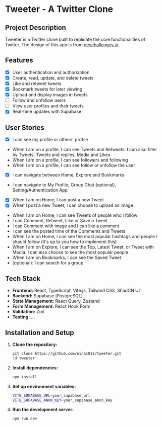 # Tweeter - A Twitter Clone

## Project Description

Tweeter is a Twitter clone built to replicate the core functionalities of Twitter.
The design of this app is from [devchallenges.io]('https://legacy.devchallenges.io/challenges/rleoQc34THclWx1cFFKH').

## Features

- [x] User authentication and authorization
- [x] Create, read, update, and delete tweets
- [x] Like and retweet tweets
- [x] Bookmark tweets for later viewing
- [x] Upload and display images in tweets
- [ ] Follow and unfollow users
- [ ] View user profiles and their tweets
- [x] Real-time updates with Supabase

## User Stories

- [x] I can see my profile or others' profile
- When I am on a profile, I can see Tweets and Retweets. I can also filter by Tweets, Tweets and replies, Media and Likes
- When I am on a profile, I can see followers and following
- When I am on a profile, I can see follow or unfollow the user
- [x] I can navigate between Home, Explore and Bookmarks
- I can navigate to My Profile, Group Chat (optional), Setting/Authentication App
- [x] When I am on Home, I can post a new Tweet
- [x] When I post a new Tweet, I can choose to upload an image
- When I am on Home, I can see Tweets of people who I follow
- I can Comment, Retweet, Like or Save a Tweet
- I can Comment with image and I can like a comment
- I can see the posted time of the Comments and Tweets
- When I am on Home, I can see the most popular hashtags and people I should follow (it's up to you how to implement this)
- When I am on Explore, I can see the Top, Latest Tweet, or Tweet with Media. I can also choose to see the most popular people
- When I am on Bookmarks, I can see the Saved Tweet
- (optional): I can search for a group

## Tech Stack

- **Frontend:** React, TypeScript, Vite.js, Tailwind CSS, ShadCN UI
- **Backend:** Supabase (PostgreSQL)
- **State Management:** React Query, Zustand
- **Form Management:** React Hook Form
- **Validation:** Zod
- **Testing:** ...

## Installation and Setup

1. **Clone the repository:**

   ```bash
   git clone https://github.com/nina1012/tweeter.git
   cd tweeter
   ```

2. **Install dependencies:**

   ```bash
   npm install
   ```

3. **Set up environment variables:**

   ```bash
   VITE_SUPABASE_URL=your_supabase_url
   VITE_SUPABASE_ANON_KEY=your_supabase_anon_key
   ```

4. **Run the development server:**

   ```bash
   npm run dev
   ```
